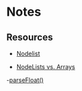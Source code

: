 # Notes

## Resources

- [Nodelist](https://developer.mozilla.org/en-US/docs/Web/API/NodeList)

- [NodeLists vs. Arrays](https://gomakethings.com/nodelists-vs-arrays/)

-[parseFloat()](https://developer.mozilla.org/en-US/docs/Web/JavaScript/Reference/Global_Objects/parseFloat)
